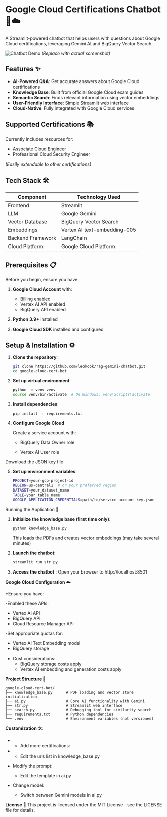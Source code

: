 # Google Cloud Certifications Chatbot 🤖☁️

A Streamlit-powered chatbot that helps users with questions about Google Cloud certifications, leveraging Gemini AI and BigQuery Vector Search.

![Chatbot Demo](https://via.placeholder.com/800x400?text=Google+Cloud+Certifications+Chatbot+Demo) *(Replace with actual screenshot)*

## Features ✨

- **AI-Powered Q&A**: Get accurate answers about Google Cloud certifications
- **Knowledge Base**: Built from official Google Cloud exam guides
- **Semantic Search**: Finds relevant information using vector embeddings
- **User-Friendly Interface**: Simple Streamlit web interface
- **Cloud-Native**: Fully integrated with Google Cloud services

## Supported Certifications 📚

Currently includes resources for:
- Associate Cloud Engineer
- Professional Cloud Security Engineer

*(Easily extendable to other certifications)*

## Tech Stack 🛠️

| Component               | Technology Used          |
|-------------------------|-------------------------|
| Frontend                | Streamlit               |
| LLM                     | Google Gemini           |
| Vector Database         | BigQuery Vector Search  |
| Embeddings              | Vertex AI text-embedding-005 |
| Backend Framework       | LangChain               |
| Cloud Platform          | Google Cloud Platform   |

## Prerequisites 📋

Before you begin, ensure you have:

1. **Google Cloud Account** with:
   - Billing enabled
   - Vertex AI API enabled
   - BigQuery API enabled

2. **Python 3.9+** installed

3. **Google Cloud SDK** installed and configured

## Setup & Installation ⚙️

1. **Clone the repository**:
   ```bash
   git clone https://github.com/leokook/rag-gemini-chatbot.git
   cd google-cloud-cert-bot

2. **Set up virtual environment**:
   ```bash
   python -m venv venv
   source venv/bin/activate  # On Windows: venv\Scripts\activate

3. **Install dependencies**:
   ```bash
   pip install -r requirements.txt

4. **Configure Google Cloud**
   
   Create a service account with:

     - BigQuery Data Owner role

     - Vertex AI User role

  Download the JSON key file
  
5. **Set up environment variables**:
    ```bash
    PROJECT=your-gcp-project-id
    REGION=us-central1  # or your preferred region
    DATASET=your_dataset_name
    TABLE=your_table_name
    GOOGLE_APPLICATION_CREDENTIALS=path/to/service-account-key.json

Running the Application 🚀

1. **Initialize the knowledge base (first time only):**
   ```bash
   python knowledge_base.py
    ```
   This loads the PDFs and creates vector embeddings (may take several minutes)
   
2. **Launch the chatbot**:
    ```bash
    streamlit run str.py

3. **Access the chatbot** :
Open your browser to http://localhost:8501


**Google Cloud Configuration** ☁️

*Ensure you have:

-Enabled these APIs:
  * Vertex AI API
  * BigQuery API
  * Cloud Resource Manager API
  
-Set appropriate quotas for:
  * Vertex AI Text Embedding model
  * BigQuery storage

- Cost considerations:
  * BigQuery storage costs apply
  * Vertex AI embedding and generation costs apply

**Project Structure 📂**
```text
google-cloud-cert-bot/
├── knowledge_base.py      # PDF loading and vector store initialization
├── ai.py                  # Core AI functionality with Gemini
├── str.py                 # Streamlit web interface
├── search.py              # Debugging tool for similarity search
├── requirements.txt       # Python dependencies
└── .env                   # Environment variables (not versioned)
```
 

**Customization** 🛠: 
  * - Add more certifications:
  *  - Edit the urls list in knowledge_base.py

  * Modify the prompt:
    - Edit the template in ai.py

 * Change model:
    - Switch between Gemini models in ai.py

**License 📄**
This project is licensed under the MIT License - see the LICENSE file for details.
